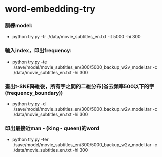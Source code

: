 # word-embedding-try
### 訓練model:
* python try.py -tr ./data/movie_subtitles_en.txt -it 5000 -hi 300

### 輸入index，印出frequency:
* python try.py -te ./save/model/movie_subtitles_en/300/5000_backup_w2v_model.tar -c ./data/movie_subtitles_en.txt -hi 300

### 畫出t-SNE降維後，所有字之間的二維分布(省去頻率500以下的字(frequency_boundary))
* python try.py -d ./save/model/movie_subtitles_en/300/5000_backup_w2v_model.tar -c ./data/movie_subtitles_en.txt -hi 300

### 印出最接近man - (king - queen)的word
* python try.py -ter ./save/model/movie_subtitles_en/300/5000_backup_w2v_model.tar -c ./data/movie_subtitles_en.txt -hi 300
